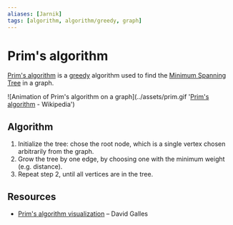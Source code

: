 ```yaml
---
aliases: [Jarnik]
tags: [algorithm, algorithm/greedy, graph]
---
```


# Prim's algorithm

[Prim's algorithm](https://en.wikipedia.org/wiki/Prim%27s_algorithm) is a [greedy](../algorithms.md#Terminology) algorithm used to find the [Minimum Spanning Tree](../../data/data-structure/tree.md#Minimum%20Spanning%20Tree) in a graph.

![Animation of Prim's algorithm on a graph](../assets/prim.gif '[Prim's algorithm](https://en.wikipedia.org/wiki/Prim%27s_algorithm) - Wikipedia')

## Algorithm

1. Initialize the tree: chose the root node, which is a single vertex chosen arbitrarily from the graph.
2. Grow the tree by one edge, by choosing one with the minimum weight (e.g. distance).
3. Repeat step 2, until all vertices are in the tree.

## Resources

- [Prim's algorithm visualization](https://www.cs.usfca.edu/~galles/visualization/Prim.html) – David Galles